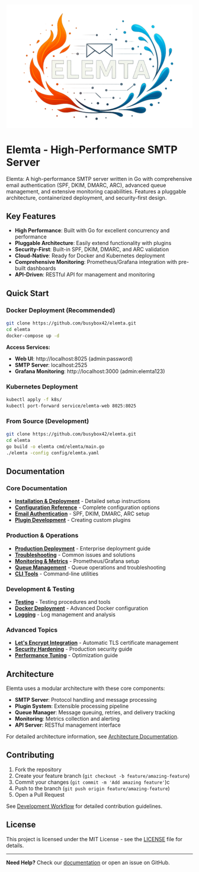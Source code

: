 ![Elemta Logo](images/elemta.png?v=2)

# Elemta - High-Performance SMTP Server

Elemta: A high-performance SMTP server written in Go with comprehensive email authentication (SPF, DKIM, DMARC, ARC), advanced queue management, and extensive monitoring capabilities. Features a pluggable architecture, containerized deployment, and security-first design.

## Key Features

- **High Performance**: Built with Go for excellent concurrency and performance
- **Pluggable Architecture**: Easily extend functionality with plugins
- **Security-First**: Built-in SPF, DKIM, DMARC, and ARC validation
- **Cloud-Native**: Ready for Docker and Kubernetes deployment
- **Comprehensive Monitoring**: Prometheus/Grafana integration with pre-built dashboards
- **API-Driven**: RESTful API for management and monitoring

## Quick Start

### Docker Deployment (Recommended)

```bash
git clone https://github.com/busybox42/elemta.git
cd elemta
docker-compose up -d
```

**Access Services:**
- **Web UI**: http://localhost:8025 (admin:password)
- **SMTP Server**: localhost:2525
- **Grafana Monitoring**: http://localhost:3000 (admin:elemta123)

### Kubernetes Deployment

```bash
kubectl apply -f k8s/
kubectl port-forward service/elemta-web 8025:8025
```

### From Source (Development)

```bash
git clone https://github.com/busybox42/elemta.git
cd elemta
go build -o elemta cmd/elemta/main.go
./elemta -config config/elemta.yaml
```

## Documentation

### Core Documentation
- **[Installation & Deployment](docs/installation.md)** - Detailed setup instructions
- **[Configuration Reference](docs/configuration.md)** - Complete configuration options
- **[Email Authentication](docs/email_authentication.md)** - SPF, DKIM, DMARC, ARC setup
- **[Plugin Development](docs/plugin-development.md)** - Creating custom plugins

### Production & Operations
- **[Production Deployment](docs/production-deployment.md)** - Enterprise deployment guide
- **[Troubleshooting](docs/troubleshooting.md)** - Common issues and solutions
- **[Monitoring & Metrics](docs/monitoring/README.md)** - Prometheus/Grafana setup
- **[Queue Management](docs/queue_management.md)** - Queue operations and troubleshooting
- **[CLI Tools](docs/cli.md)** - Command-line utilities

### Development & Testing
- **[Testing](docs/testing.md)** - Testing procedures and tools
- **[Docker Deployment](docs/docker_deployment.md)** - Advanced Docker configuration
- **[Logging](docs/logging.md)** - Log management and analysis

### Advanced Topics
- **[Let's Encrypt Integration](docs/letsencrypt-guide.md)** - Automatic TLS certificate management
- **[Security Hardening](docs/production-deployment.md#security-hardening)** - Production security guide
- **[Performance Tuning](docs/production-deployment.md#performance-tuning)** - Optimization guide

## Architecture

Elemta uses a modular architecture with these core components:

- **SMTP Server**: Protocol handling and message processing
- **Plugin System**: Extensible processing pipeline
- **Queue Manager**: Message queuing, retries, and delivery tracking
- **Monitoring**: Metrics collection and alerting
- **API Server**: RESTful management interface

For detailed architecture information, see [Architecture Documentation](docs/smtp_server.md).

## Contributing

1. Fork the repository
2. Create your feature branch (`git checkout -b feature/amazing-feature`)
3. Commit your changes (`git commit -m 'Add amazing feature'`)c
4. Push to the branch (`git push origin feature/amazing-feature`)
5. Open a Pull Request

See [Development Workflow](docs/installation.md) for detailed contribution guidelines.

## License

This project is licensed under the MIT License - see the [LICENSE](LICENSE) file for details.

---

**Need Help?** Check our [documentation](docs/README.md) or open an issue on GitHub.
